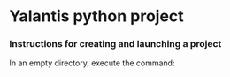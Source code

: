 
# Yalantis python project

### Instructions for creating and launching a project

In an empty directory, execute the command:

